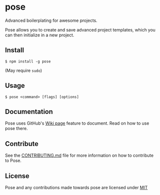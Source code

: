 # pose
Advanced boilerplating for awesome projects.

Pose allows you to create and save advanced project templates, which you can then initialize in a new project.

## Install
```
$ npm install -g pose
```
(May require `sudo`)

## Usage
```
$ pose <command> [flags] [options]
```

## Documentation
Pose uses GitHub's [Wiki page](https://github.com/programmatical/pose/wiki) feature to document.  Read on how to use pose there.

## Contribute
See the [CONTRIBUTING.md](CONTRIBUTING.md) file for more information on how to contribute to Pose.

## License
Pose and any contributions made towards pose are licensed under [MIT](LICENSE)

